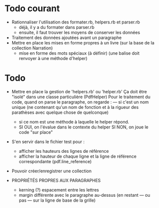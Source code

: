 # Todo courant

* Rationnaliser l'utilisation des formater.rb, helpers.rb et parser.rb
  - déjà, il y a du formater dans parser.rb
  - ensuite, il faut trouver les moyens de conserver les données
* Traitement des données ajoutées avant un paragraphe
* Mettre en place les mises en forme propres à un livre (sur la base de la collection Narration)
  - mise en forme des mots spéciaux (à définir) (une balise doit renvoyer à une méthode d'helper)

# Todo

* Mettre en place la gestion de 'helpers.rb' ou 'helper.rb'
  Ça doit être "isolé" dans une classe particulière (PdfHelper)
  Pour le traitement du code, quand on parse le paragraphe, on regarde :
    — si c'est un nom unique (ne contenant qu'un nom de fonction et à la rigueur des parathèses avec quelque chose de quelconque)
    - si ce nom est une méthode à laquelle le helper répond.
    - SI OUI, on l'évalue dans le contexte du helper
      SI NON, on joue le code "sur place"
* S'en servir dans le fichier test pour :
  - afficher les hauteurs des lignes de référence
  - afficher la hauteur de chaque ligne et la ligne de référence correspondante (pdf.line_reference)


* Pouvoir créer/enregistrer une collection
* PROPRIÉTÉS PROPRES AUX PARAGRAPHES
  - kerning (?) espacement entre les lettres
  - margin différente avec le paragraphe au-dessus (en restant — ou pas — sur la ligne de base de la grille)
